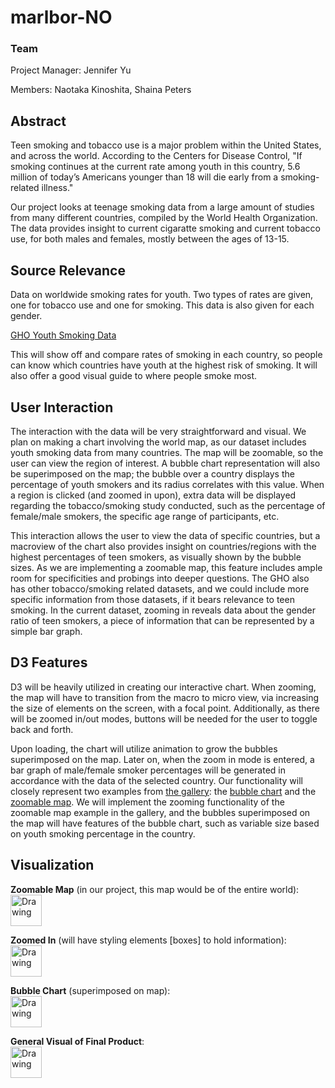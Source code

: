 # marlbor-NO
### Team
Project Manager: Jennifer Yu

Members: Naotaka Kinoshita, Shaina Peters
## Abstract
Teen smoking and tobacco use is a major problem within the United States, and across the world. According to the Centers for Disease Control, "If smoking continues at the current rate among youth in this country, 5.6 million of today’s Americans younger than 18 will die early from a smoking-related illness."

Our project looks at teenage smoking data from a large amount of studies from many different countries, compiled by the World Health Organization. The data provides insight to current cigaratte smoking and current tobacco use, for both males and females, mostly between the ages of 13-15.

## Source Relevance

Data on worldwide smoking rates for youth. Two types of rates are given, one for tobacco use and one for smoking. This data is also given for each gender.

[GHO Youth Smoking Data](http://apps.who.int/gho/data/node.main.TOB1257?lang=en)

This will show off and compare rates of smoking in each country, so people can know which countries have youth at the highest risk of smoking. It will also offer a good visual guide to where people smoke most.

## User Interaction 

The interaction with the data will be very straightforward and visual. We plan on making a chart involving the world map, as our dataset includes youth smoking data from many countries. The map will be zoomable, so the user can view the region of interest. A bubble chart representation will also be superimposed on the map; the bubble over a country displays the percentage of youth smokers and its radius correlates with this value. When a region is clicked (and zoomed in upon), extra data will be displayed regarding the tobacco/smoking study conducted, such as the percentage of female/male smokers, the specific age range of participants, etc. 

This interaction allows the user to view the data of specific countries, but a macroview of the chart also provides insight on countries/regions with the highest percentages of teen smokers, as visually shown by the bubble sizes. As we are implementing a zoomable map, this feature includes ample room for specificities and probings into deeper questions. The GHO also has other tobacco/smoking related datasets, and we could include more specific information from those datasets, if it bears relevance to teen smoking. In the current dataset, zooming in reveals data about the gender ratio of teen smokers, a piece of information that can be represented by a simple bar graph. 

## D3 Features

D3 will be heavily utilized in creating our interactive chart. When zooming, the map will have to transition from the macro to micro view, via increasing the size of elements on the screen, with a focal point. Additionally, as there will be zoomed in/out modes, buttons will be needed for the user to toggle back and forth. 

Upon loading, the chart will utilize animation to grow the bubbles superimposed on the map. Later on, when the zoom in mode is entered, a bar graph of male/female smoker percentages will be generated in accordance with the data of the selected country. Our functionality will closely represent two examples from [the gallery](): the [bubble chart](https://bl.ocks.org/mbostock/4063269) and the [zoomable map](https://bl.ocks.org/mbostock/2206590). We will implement the zooming functionality of the zoomable map example in the gallery, and the bubbles superimposed on the map will have features of the bubble chart, such as variable size based on youth smoking percentage in the country. 

## Visualization

**Zoomable Map** (in our project, this map would be of the entire world):  
<img src="https://i.gyazo.com/65f409dfff31f93a28917b79da856229.png" alt="Drawing" style="width: 50px;"/>

**Zoomed In** (will have styling elements \[boxes\] to hold information):  
<img src="https://i.gyazo.com/cc7a19ce01b6ab595b7f8ba6dd4d2ac7.png" alt="Drawing" style="width: 50px;"/>

**Bubble Chart** (superimposed on map):  
<img src="https://i.gyazo.com/1e85cf3afe66684fee42777f43c6c02d.png" alt="Drawing" style="width: 50px;"/>

**General Visual of Final Product**:  
<img src="https://i.gyazo.com/de545729e3f3c321084432c6287d2ff5.png" alt="Drawing" style="width: 50px;"/>

